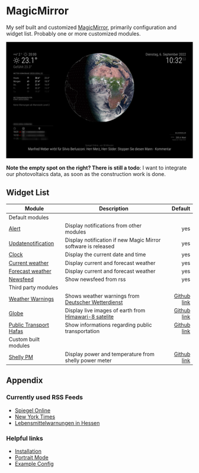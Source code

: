# MagicMirror

My self built and customized [MagicMirror](https://magicmirror.builders/), primarily configuration and widget list. Probably one or more customized modules.

![MagicMirror - Version 1](pics/MagicMirror.png "MagicMirror")

**Note the empty spot on the right? There is still a todo**: I want to integrate our photovoltaics data, as soon as the construction work is done.

## Widget List

| Module | Description | Default |
| ------ | ----------- | -------: |
| Default modules |
| [Alert](https://docs.magicmirror.builders/modules/alert.html)  | Display notifications from other modules | yes |
| [Updatenotification](https://docs.magicmirror.builders/modules/updatenotification.html) | Display notification if new Magic Mirror software is released | yes |
| [Clock](https://docs.magicmirror.builders/modules/clock.html) | Display the current date and time | yes |
| [Current weather](https://docs.magicmirror.builders/modules/weather.html) | Display current and forecast weather | yes |
| [Forecast weather](https://docs.magicmirror.builders/modules/weather.html) | Display current and forecast weather | yes |
| [Newsfeed](https://docs.magicmirror.builders/modules/newsfeed.html) | Show newsfeed from rss | yes |
| Third party modules
| [Weather Warnings](https://github.com/LukeSkywalker92/MMM-DWD-WarnWeather) | Shows weather warnings from [Deutscher Wetterdienst](https://www.dwd.de/DE/Home/home_node.html) | [Github link](https://github.com/LukeSkywalker92/MMM-DWD-WarnWeather) |
| [Globe](https://github.com/LukeSkywalker92/MMM-Globe) | Display live images of earth from [Himawari-8 satelite](https://eumetview.eumetsat.int/static-images/latestImages.html) | [Github link](https://github.com/LukeSkywalker92/MMM-Globe) |
| [Public Transport Hafas](https://github.com/raywo/MMM-PublicTransportHafas) | Show informations regarding public transportation | [Github link](https://github.com/raywo/MMM-PublicTransportHafas) |
| Custom built modules |
| [Shelly PM](https://github.com/stefanjacobs/MMM-Shelly-PM) | Display power and temperature from shelly power meter | [Github link](https://github.com/stefanjacobs/MMM-Shelly-PM) |

## Appendix

### Currently used RSS Feeds

- [Spiegel Online](https://www.spiegel.de/schlagzeilen/tops/index.rss)
- [New York Times](https://www.nytimes.com/services/xml/rss/nyt/HomePage.xml)
- [Lebensmittelwarnungen in Hessen](https://www.lebensmittelwarnung.de/bvl-lmw-de/opensaga/feed/lebensmittel/hessen.rss)

### Helpful links

- [Installation](https://docs.magicmirror.builders/getting-started/installation.html)
- [Portrait Mode](https://forum.magicmirror.builders/topic/13059/portrait-mode/3)
- [Example Config](http://zirbitzkogel.at/blog/2019/06/09/magic-mirror-fuer-ikea-kallax-regal-selber-bauen/)
